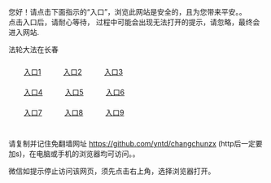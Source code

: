您好！请点击下面指示的“入口”，浏览此网站是安全的，且为您带来平安。。 <br/>
点击入口后，请耐心等待， 过程中可能会出现无法打开的提示，请忽略，最终会进入网站. </br>

法轮大法在长春<br/>
<div style="padding:10px"><a style="margin:20px" target="_blank" href="https://d3tpgpc3d1lbn.cloudfront.net/2Qpsp?fvssofex" id="ccLink1" rel="nofollow">入口1</a> <a target="_blank" style="margin:20px" href="https://d24yld0g31s31h.cloudfront.net/2Qpsp?hpivt" id="ccLink2" rel="nofollow">入口2</a> <a style="margin:20px" target="_blank" href="https://d1pli79r36hvkh.cloudfront.net/2Qpsp?jwyhvu" id="ccLink3" rel="nofollow">入口3</a></div>

<div style="padding:10px" ><a style="margin:20px" target="_blank" href="https://d3tpgpc3d1lbn.cloudfront.net/2Qpsp?fvssofex" id="ccLink4" rel="nofollow">入口4</a> <a style="margin:20px" href="https://d24yld0g31s31h.cloudfront.net/2Qpsp?hpivt" target="_blank" id="ccLink5" rel="nofollow">入口5</a> <a style="margin:20px" href="https://d1pli79r36hvkh.cloudfront.net/2Qpsp?jwyhvu" target="_blank" id="ccLink6" rel="nofollow">入口6</a></div>

<div style="padding:10px"><a style="margin:20px" target="_blank" href="https://d3tpgpc3d1lbn.cloudfront.net/2Qpsp?fvssofex" id="ccLink7" rel="nofollow">入口7</a> <a style="margin:20px" href="https://d24yld0g31s31h.cloudfront.net/2Qpsp?hpivt" target="_blank" id="ccLink8" rel="nofollow">入口8</a> <a style="margin:20px" target="_blank" href="https://d1pli79r36hvkh.cloudfront.net/2Qpsp?jwyhvu" id="ccLink9" rel="nofollow">入口9</a></div>

<br/>



请复制并记住免翻墙网址 https://github.com/yntd/changchunzx (http后一定要加s)，在电脑或手机的浏览器均可访问。。<br/>

微信如提示停止访问该网页，须先点击右上角，选择浏览器打开。
